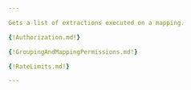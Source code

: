 ```yaml
---

Gets a list of extractions executed on a mapping.

{!Authorization.md!}

{!GroupingAndMappingPermissions.md!}

{!RateLimits.md!}

---
```


